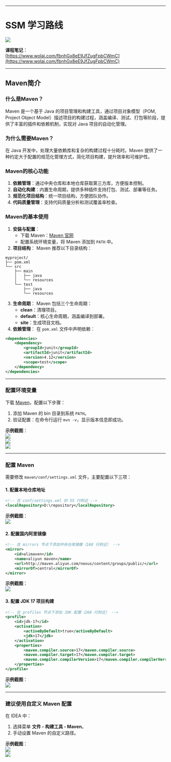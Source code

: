 

---

# SSM 学习路线
![](https://cdn.nlark.com/yuque/0/2024/png/49455411/1732592789529-bd202c5e-aa1b-49a6-a86f-0eae2faad248.png)

**课程笔记**：  
[https://www.wolai.com/fbnhGx8eE9JfZugFpbCWmC](https://www.wolai.com/fbnhGx8eE9JfZugFpbCWmC)

---

## Maven简介
### 什么是Maven？
Maven 是一个基于 Java 的项目管理和构建工具，通过项目对象模型（POM, Project Object Model）描述项目的构建过程，涵盖编译、测试、打包等阶段，提供了丰富的插件和依赖机制，实现对 Java 项目的自动化管理。

### 为什么需要Maven？
在 Java 开发中，处理大量依赖库和复杂的构建过程十分耗时。Maven 提供了一种约定大于配置的规范化管理方式，简化项目构建，提升效率和可维护性。

### Maven的核心功能
1. **依赖管理**：通过中央仓库和本地仓库获取第三方库，方便版本控制。
2. **自动化构建**：内置生命周期，提供多种插件支持打包、测试、部署等任务。
3. **规范化项目结构**：统一项目结构，方便团队协作。
4. **代码质量管理**：支持代码质量分析和测试覆盖率检查。

### Maven的基本使用
1. **安装与配置**：
    - 下载 Maven：[Maven 官网](https://maven.apache.org/index.html)
    - 配置系统环境变量，将 Maven 添加到 `PATH` 中。
2. **项目结构**： Maven 推荐以下目录结构：

```plain
myproject/
├── pom.xml
└── src
    ├── main
    │   ├── java
    │   └── resources
    └── test
        ├── java
        └── resources
```

3. **生命周期**： Maven 包括三个生命周期：
    - **clean**：清理项目。
    - **default**：核心生命周期，涵盖编译到部署。
    - **site**：生成项目文档。
4. **依赖管理**： 在 `pom.xml` 文件中声明依赖：

```xml
<dependencies>
    <dependency>
        <groupId>junit</groupId>
        <artifactId>junit</artifactId>
        <version>4.12</version>
        <scope>test</scope>
    </dependency>
</dependencies>
```

---

### 配置环境变量
下载 [Maven](https://maven.apache.org/download.cgi)，配置以下步骤：

1. 添加 Maven 的 bin 目录到系统 `PATH`。
2. 验证配置：在命令行运行 `mvn -v`，显示版本信息即成功。

**示例截图**：  
![](https://cdn.nlark.com/yuque/0/2024/png/49455411/1732592202124-781729dd-0028-48c5-a20b-bacb7ed17ea6.png)  
![](https://cdn.nlark.com/yuque/0/2024/png/49455411/1732592262220-b60f52ae-00b9-4b95-8d4b-b548a3932f6f.png)  
![](https://cdn.nlark.com/yuque/0/2024/png/49455411/1732592184877-7869738e-300a-44f9-89c3-268b16e1559f.png)

---

### 配置 Maven
需要修改 `maven/conf/settings.xml` 文件，主要配置以下三项：

#### 1. 配置本地仓库地址
```xml
<!-- 在 conf/settings.xml 的 55 行附近 -->
<localRepository>D:\repository</localRepository>
```

**示例截图**：  
![](https://cdn.nlark.com/yuque/0/2024/png/49455411/1732608090048-3789daa7-dc92-4f07-8672-66161671070e.png)

#### 2. 配置国内阿里镜像
```xml
<!-- 在 mirrors 节点下添加中央仓库镜像（160 行附近） -->
<mirror>
    <id>alimaven</id>
    <name>aliyun maven</name>
    <url>http://maven.aliyun.com/nexus/content/groups/public/</url>
    <mirrorOf>central</mirrorOf>
</mirror>
```

**示例截图**：  
![](https://cdn.nlark.com/yuque/0/2024/png/49455411/1732608205979-592b430b-6948-40e5-8674-9f1b49e5fb6b.png)

#### 3. 配置 JDK 17 项目构建
```xml
<!-- 在 profiles 节点下添加 JDK 配置（268 行附近） -->
<profile>
    <id>jdk-17</id>
    <activation>
        <activeByDefault>true</activeByDefault>
        <jdk>17</jdk>
    </activation>
    <properties>
        <maven.compiler.source>17</maven.compiler.source>
        <maven.compiler.target>17</maven.compiler.target>
        <maven.compiler.compilerVersion>17</maven.compiler.compilerVersion>
    </properties>
</profile>
```

**示例截图**：  
![](https://cdn.nlark.com/yuque/0/2024/png/49455411/1732608273473-2c87e491-a11b-4044-9c4a-43da89b52aec.png)

---

### 建议使用自定义 Maven 配置
在 IDEA 中：

1. 选择菜单 **文件 - 构建工具 - Maven**。
2. 手动设置 Maven 的自定义路径。

**示例截图**：  
![](https://cdn.nlark.com/yuque/0/2024/png/49455411/1732608480318-7b52eeb1-c021-465e-8684-e0c0dca36091.png)  
![](https://cdn.nlark.com/yuque/0/2024/png/49455411/1732608601611-08b25a56-0180-41db-8183-b087dc4e0027.png)





## 
